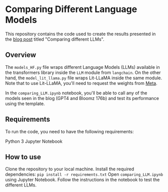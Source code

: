 # Comparing Different Language Models
This repository contains the code used to create the results presented in the [blog post](https://www.notion.so/lightningai/Comparing-different-LLMS-Blogpost-4744d830674244dc90b38a8857da97d5?d=ea1cdaf3ddeb4fd59f17acab948629b7#3045ef91ef7d475982010f6f7524fa49) titled "Comparing different LLMs".

## Overview
The `models_HF.py` file wraps different Language Models (LLMs) available in the transformers library inside the `LLM` module from `langchain`. On the other hand, the `model_lit_llama.py` file wraps Lit-LLaMA inside the same module. Note that to use Lit-LLaMA, you'll need to request the weights from [Meta](https://docs.google.com/forms/d/e/1FAIpQLSfqNECQnMkycAp2jP4Z9TFX0cGR4uf7b_fBxjY_OjhJILlKGA/viewform).

In the `comparing_LLM.ipynb` notebook, you'll be able to call any of the models seen in the blog (GPT4 and Bloomz 176b) and test its performance using the template.

## Requirements
To run the code, you need to have the following requirements:

Python 3
Jupyter Notebook

## How to use
Clone the repository to your local machine.
Install the required dependencies: `pip install -r requirements.txt`
Open `comparing_LLM.ipynb` using Jupyter Notebook.
Follow the instructions in the notebook to test the different LLMs.


